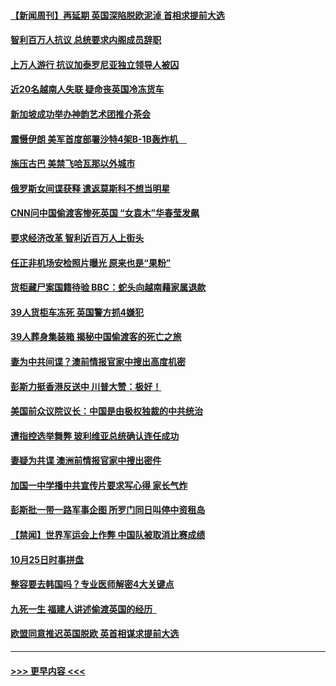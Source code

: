 #### [【新闻周刊】再延期 英国深陷脱欧泥淖 首相求提前大选](../pages/prog202/a102694317.md?t=10262311) 
#### [智利百万人抗议 总统要求内阁成员辞职](../pages/prog202/a102694303.md?t=10262311) 
#### [上万人游行 抗议加泰罗尼亚独立领导人被囚](../pages/prog202/a102694287.md?t=10262311) 
#### [近20名越南人失联  疑命丧英国冷冻货车](../pages/prog202/a102694184.md?t=10262311) 
#### [新加坡成功举办神韵艺术团推介茶会](../pages/prog202/a102694169.md?t=10262311) 
#### [震慑伊朗 美军首度部署沙特4架B-1B轰炸机　](../pages/prog202/a102694090.md?t=10262311) 
#### [施压古巴 美禁飞哈瓦那以外城市](../pages/prog202/a102694030.md?t=10262311) 
#### [俄罗斯女间谍获释 遣返莫斯科不想当明星](../pages/prog202/a102693987.md?t=10262311) 
#### [CNN问中国偷渡客惨死英国 “女袁木”华春莹发飙](../pages/prog202/a102693972.md?t=10262311) 
#### [要求经济改革 智利近百万人上街头](../pages/prog202/a102693968.md?t=10262311) 
#### [任正非机场安检照片曝光 原来也是“果粉”](../pages/prog202/a102693934.md?t=10262311) 
#### [货柜藏尸案国籍待验 BBC：蛇头向越南藉家属退款](../pages/prog202/a102693925.md?t=10262311) 
#### [39人货柜车冻死 英国警方抓4嫌犯](../pages/prog202/a102693906.md?t=10262311) 
#### [39人葬身集装箱 揭秘中国偷渡客的死亡之旅](../pages/prog202/a102693887.md?t=10262311) 
#### [妻为中共间谍？澳前情报官家中搜出高度机密](../pages/prog202/a102693272.md?t=10262311) 
#### [彭斯力挺香港反送中 川普大赞：极好！](../pages/prog202/a102693877.md?t=10262311) 
#### [美国前众议院议长：中国是由极权独裁的中共统治](../pages/prog202/a102693876.md?t=10262311) 
#### [遭指控选举舞弊 玻利维亚总统确认连任成功](../pages/prog202/a102693861.md?t=10262311) 
#### [妻疑为共谍 澳洲前情报官家中搜出密件](../pages/prog202/a102693739.md?t=10262311) 
#### [加国一中学播中共宣传片要求写心得 家长气炸](../pages/prog202/a102693637.md?t=10262311) 
#### [彭斯批一带一路军事企图 所罗门同日叫停中资租岛](../pages/prog202/a102693573.md?t=10262311) 
#### [【禁闻】世界军运会上作弊 中国队被取消比赛成绩](../pages/prog202/a102693695.md?t=10262311) 
#### [10月25日时事拼盘](../pages/prog202/a102693693.md?t=10262311) 
#### [整容要去韩国吗？专业医师解密4大关键点](../pages/prog202/a102693662.md?t=10262311) 
#### [九死一生 福建人讲述偷渡英国的经历  ](../pages/prog202/a102693580.md?t=10262311) 
#### [欧盟同意推迟英国脱欧 英首相谋求提前大选](../pages/prog202/a102693521.md?t=10262311) 

----
#### [ >>> 更早内容 <<< ](../indexes/prog202-earlier.md)

